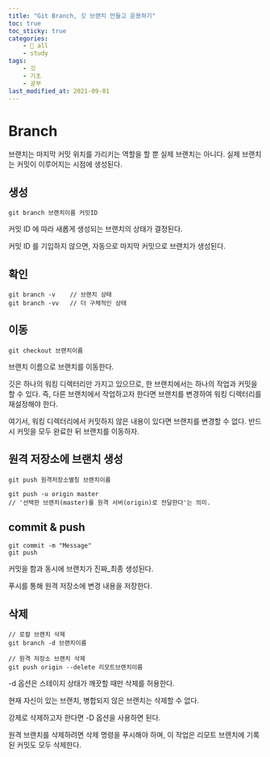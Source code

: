 ```yaml
---
title: "Git Branch, 깃 브랜치 만들고 운용하기"
toc: true
toc_sticky: true
categories:
    - 📂 all
    - study
tags:
    - 깃
    - 기초
    - 공부
last_modified_at: 2021-09-01
---
```


# Branch

브랜치는 마지막 커밋 위치를 가리키는 역할을 할 뿐 실제 브랜치는 아니다. 실제 브랜치는 커밋이 이루어지는 시점에 생성된다.

## 생성

```
git branch 브랜치이름 커밋ID
```

커밋 ID 에 따라 새롭게 생성되는 브랜치의 상태가 결정된다.

커밋 ID 를 기입하지 않으면, 자동으로 마지막 커밋으로 브랜치가 생성된다.

## 확인

```
git branch -v    // 브랜치 상태
git branch -vv   // 더 구체적인 상태
```

## 이동

```
git checkout 브랜치이름
```

브랜치 이름으로 브랜치를 이동한다.

깃은 하나의 워킹 디렉터리만 가지고 있으므로, 한 브랜치에서는 하나의 작업과 커밋을 할 수 있다. 즉, 다른 브랜치에서 작업하고자 한다면 브랜치를 변경하여 워킹 디렉터리를 재설정해야 한다.

여기서, 워킹 디렉터리에서 커밋하지 않은 내용이 있다면 브랜치를 변경할 수 없다. 반드시 커밋을 모두 완료한 뒤 브랜치를 이동하자.

## 원격 저장소에 브랜치 생성

```
git push 원격저장소별칭 브랜치이름

git push -u origin master
// '선택한 브랜치(master)를 원격 서버(origin)로 전달한다'는 의미.
```

## commit & push

```
git commit -m "Message"
git push
```

커밋을 함과 동시에 브랜치가 진짜_최종 생성된다.

푸시를 통해 원격 저장소에 변경 내용을 저장한다.

## 삭제

```
// 로컬 브랜치 삭제
git branch -d 브랜치이름

// 원격 저장소 브랜치 삭제
git push origin --delete 리모트브랜치이름
```

-d 옵션은 스테이지 상태가 깨끗할 때만 삭제를 허용한다.

현재 자신이 있는 브랜치, 병합되지 않은 브랜치는 삭제할 수 없다.

강제로 삭제하고자 한다면 -D 옵션을 사용하면 된다.

원격 브랜치를 삭제하려면 삭제 명령을 푸시해야 하며, 이 작업은 리모트 브랜치에 기록된 커밋도 모두 삭제한다.
